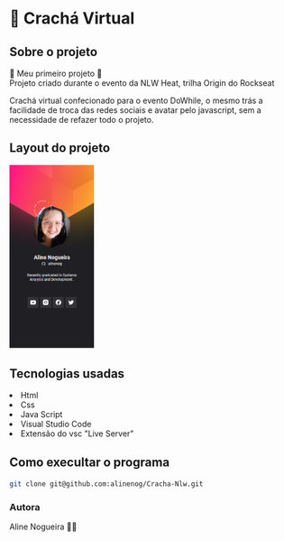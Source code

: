 # 🚀 Crachá Virtual 
## Sobre o projeto
💜 Meu primeiro projeto 💜 </br>
Projeto criado durante o evento da NLW Heat, trilha Origin do Rockseat </br>

<p>
Crachá virtual confecionado para o evento DoWhile, o mesmo trás a facilidade de troca das redes sociais e avatar pelo javascript, sem a necessidade de refazer todo o projeto.
</p>

## Layout do projeto
<div>
<p align="heigth">
  <img src="assets/Layout.png " width="150" title="hover text">
</p>
</div>

## Tecnologias usadas
<li> Html 
<li> Css 
<li> Java Script 
<li> Visual Studio Code
<li> Extensão do vsc "Live Server"


</br>

## Como execultar o programa 
```bash
git clone git@github.com:alinenog/Cracha-Nlw.git

```
### Autora
Aline Nogueira  👩‍💻